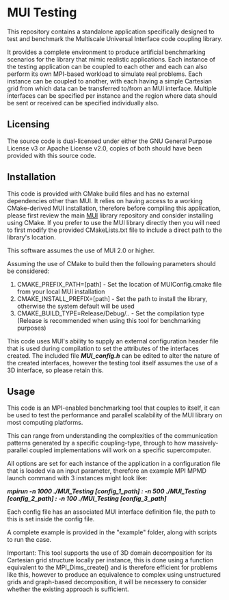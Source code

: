 # MUI Testing

This repository contains a standalone application specifically designed to test and benchmark the Multiscale Universal Interface code coupling library. 

It provides a complete environment to produce artificial benchmarking scenarios for the library that mimic realistic applications. Each instance of the testing application can be coupled to each other
and each can also perform its own MPI-based workload to simulate real problems. Each instance can be coupled to another, with each having a simple Cartesian grid from which data can be transferred to/from
an MUI interface. Multiple interfaces can be specified per instance and the region where data should be sent or received can be specified individually also.

## Licensing

The source code is dual-licensed under either the GNU General Purpose License v3 or Apache License v2.0, copies of both should have been provided with this source code.

## Installation

This code is provided with CMake build files and has no external dependencies other than MUI. It relies on having access to a working CMake-derived MUI installation, therefore before compiling this application, 
please first review the main <a href="https://github.com/MxUI/MUI" target="_blank">MUI</a> library repository and consider installing using CMake. If you prefer to use the MUI library
directly then you will need to first modify the provided CMakeLists.txt file to include a direct path to the library's location. 

This software assumes the use of MUI 2.0 or higher.

Assuming the use of CMake to build then the following parameters should be considered:

1. CMAKE_PREFIX_PATH=[path] - Set the location of MUIConfig.cmake file from your local MUI installation
2. CMAKE_INSTALL_PREFIX=[path] - Set the path to install the library, otherwise the system default will be used
3. CMAKE_BUILD_TYPE=Release/Debug/.. - Set the compilation type (Release is recommended when using this tool for benchmarking purposes)

This code uses MUI's ability to supply an external configuration header file that is used during compilation to set the attributes of the interfaces created. The included file <b><i>MUI_config.h</i></b> can be edited
to alter the nature of the created interfaces, however the testing tool itself assumes the use of a 3D interface, so please retain this.

## Usage

This code is an MPI-enabled benchmarking tool that couples to itself, it can be used to test the performance and parallel scalability of the MUI library on most computing platforms. 

This can range from understanding the complexities of the communication patterns generated by a specific coupling-type, through to how massively-parallel coupled
implementations will work on a specific supercomputer.

All options are set for each instance of the application in a configuration file that is loaded via an input parameter, therefore an example MPI MPMD launch command with 3 instances might look like:

<b><i>mpirun -n 1000 ./MUI_Testing [config_1_path] : -n 500 ./MUI_Testing [config_2_path] : -n 100 ./MUI_Testing [config_3_path] </i></b>

Each config file has an associated MUI interface definition file, the path to this is set inside the config file.

A complete example is provided in the "example" folder, along with scripts to run the case.

Important: This tool supports the use of 3D domain decomposition for its Cartesian grid structure locally per instance, this is done using a function equivalent to the MPI_Dims_create() and is therefore
           efficient for problems like this, however to produce an equivalence to complex using unstructured grids and graph-based decomposition, it will be necessery to consider whether the existing
           approach is sufficient. 
